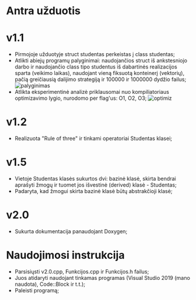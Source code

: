 # Antra užduotis

# v1.1
* Pirmojoje užduotyje struct studentas perkeistas į class studentas;
* Atlikti abiejų programų palyginimai: naudojančios struct iš ankstesniojo darbo ir naudojančio class tipo studentus iš dabartinės realizacijos sparta (veikimo laikas), naudojant vieną fiksuotą konteinerį (vektorių), pačią greičiausią dalijimo strategiją ir 100000 ir 1000000 dydžio failus;
![palyginimas](https://user-images.githubusercontent.com/90093949/144721432-f7759828-ad4a-4bf6-a5d9-1be2330f6585.PNG)
* Atlikta eksperimentinė analizė priklausomai nuo kompiliatoriaus optimizavimo lygio, nurodomo per flag'us: O1, O2, O3;
![optimiz](https://user-images.githubusercontent.com/90093949/144722712-a9e11fe3-7061-492c-b541-8d4d39651e48.PNG)

# v1.2
* Realizuota "Rule of three" ir tinkami operatoriai Studentas klasei;

# v1.5
* Vietoje Studentas klasės sukurtos dvi: bazinė klasė, skirta bendrai aprašyti žmogų ir tuomet jos išvestinė (derived) klasė - Studentas;
* Padaryta, kad žmogui skirta bazinė klasė būtų abstrakčioji klasė;

# v2.0
* Sukurta dokumentacija panaudojant Doxygen;

# Naudojimosi instrukcija
* Parsisiųsti v2.0.cpp, Funkcijos.cpp ir Funkcijos.h failus;
* Juos atidaryti naudojant tinkamas programas (Visual Studio 2019 (mano naudota), Code::Block ir t.t.);
* Paleisti programą;
